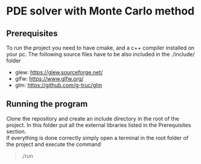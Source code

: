 # PDE solver with Monte Carlo method
## Prerequisites 

To run the project you need to have cmake, and a c++ compiler installed on your pc. The following source files have to be also included in the ./include/ folder
- glew: https://glew.sourceforge.net/
- glfw: https://www.glfw.org/
- glm: https://github.com/g-truc/glm

## Running the program

Clone the repository and create an include directory in the root of the project. In this folder put all the external libraries listed in the Prerequisites section.  
If everything is done correctly simply open a terminal in the root folder of the project and execute the command 

> ./run